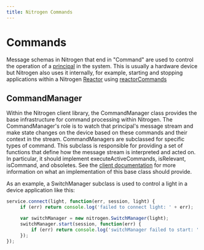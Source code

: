 ```yaml
---
title: Nitrogen Commands
---
```


# Commands

Message schemas in Nitrogen that end in "Command" are used to control the operation of a [principal](./principals.html) in the system. This is usually a hardware device but Nitrogen also uses it internally, for example, starting and stopping applications within a Nitrogen [Reactor](./reactor.html) using [reactorCommands](/docs/schemas/reactorCommand.html)

## CommandManager

Within the Nitrogen client library, the CommandManager class provides the base infrastructure for command processing within Nitrogen. The CommandManager's role is to watch that principal's message stream and make state changes on the device based on these commands and their context in the stream. CommandManagers are subclassed for specific types of command. This subclass is responsible for providing a set of functions that define how the message stream is interpreted and acted on. In particular, it should implement executeActiveCommands, isRelevant, isCommand, and obsoletes. See the [client documentation](/docs/nitrogen/commandManager.html) for more information on what an implementation of this base class should provide.

As an example, a SwitchManager subclass is used to control a light in a device application like this:

```javascript
service.connect(light, function(err, session, light) {
     if (err) return console.log('failed to connect light: ' + err);

     var switchManager = new nitrogen.SwitchManager(light);
     switchManager.start(session, function(err) {
         if (err) return console.log('switchManager failed to start: ' + err);
     });
});
```